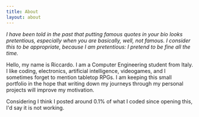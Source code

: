 ```yaml
---
title: About
layout: about
---
```

*I have been told in the past that putting famous quotes in your bio looks
pretentious, especially when you are basically, well, not famous. I consider
this to be appropriate, because I am pretentious: I pretend to be fine all
the time.*

Hello, my name is Riccardo. I am a Computer Engineering student from Italy. I
like coding, electronics, artificial intelligence, videogames, and I sometimes
forget to mention tabletop RPGs. I am keeping this small portfolio in the hope
that writing down my journeys through my personal projects will improve my
motivation.

Considering I think I posted around 0.1% of what I coded since opening
this, I'd say it is not working.